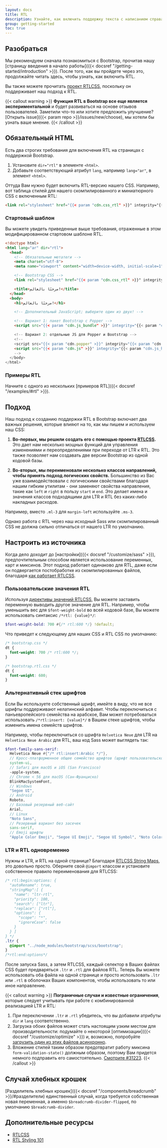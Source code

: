 ```yaml
---
layout: docs
title: RTL
description: Узнайте, как включить поддержку текста с написанием справа налево в Bootstrap для нашего макета, компонентов и утилит.
group: getting-started
toc: true
---
```


## Разобраться

Мы рекомендуем сначала познакомиться с Bootstrap, прочитав нашу [страницу введения в начало работы]({{< docsref "/getting-started/introduction" >}}). После того, как вы пройдете через это, продолжайте читать здесь, чтобы узнать, как включить RTL.

Вы также можете прочитать [проект RTLCSS](https://rtlcss.com/), поскольку он поддерживает наш подход к RTL.

{{< callout warning >}}
**Функция RTL в Bootstrap все еще является экспериментальной** и будет развиваться на основе отзывов пользователей. Заметили что-то или хотите предложить улучшение? [Открыть issue]({{< param repo >}}/issues/new/choose), мы хотели бы узнать ваше мнение.
{{< /callout >}}

## Обязательный HTML

Есть два строгих требования для включения RTL на страницах с поддержкой Bootstrap.

1. Установите `dir="rtl"` в элементе `<html>`.
2. Добавьте соответствующий атрибут `lang`, например `lang="ar"`, в элемент `<html>`.

Оттуда Вам нужно будет включить RTL-версию нашего CSS. Например, вот таблица стилей для нашего скомпилированного и миниатюрного CSS с включенным RTL:

```html
<link rel="stylesheet" href="{{< param "cdn.css_rtl" >}}" integrity="{{< param "cdn.css_rtl_hash" >}}" crossorigin="anonymous">
```

### Стартовый шаблон

Вы можете увидеть приведенные выше требования, отраженные в этом модифицированном стартовом шаблоне RTL.

```html
<!doctype html>
<html lang="ar" dir="rtl">
  <head>
    <!-- Обязательные метатеги -->
    <meta charset="utf-8">
    <meta name="viewport" content="width=device-width, initial-scale=1">

    <!-- Bootstrap CSS -->
    <link rel="stylesheet" href="{{< param "cdn.css_rtl" >}}" integrity="{{< param "cdn.css_rtl_hash" >}}" crossorigin="anonymous">

    <title>مرحبًا بالعالم!</title>
  </head>
  <body>
    <h1>مرحبًا بالعالم!</h1>

    <!-- Дополнительный JavaScript; выберите один из двух! -->

    <!-- Вариант 1: пакет Bootstrap с Popper -->
    <script src="{{< param "cdn.js_bundle" >}}" integrity="{{< param "cdn.js_bundle_hash" >}}" crossorigin="anonymous"></script>

    <!-- Вариант 2: отдельные JS для Popper и Bootstrap -->
    <!--
    <script src="{{< param "cdn.popper" >}}" integrity="{{< param "cdn.popper_hash" >}}" crossorigin="anonymous"></script>
    <script src="{{< param "cdn.js" >}}" integrity="{{< param "cdn.js_hash" >}}" crossorigin="anonymous"></script>
    -->
  </body>
</html>
```

### Примеры RTL

Начните с одного из нескольких [примеров RTL]({{< docsref "/examples/#rtl" >}}).

## Подход

Наш подход к созданию поддержки RTL в Bootstrap включает два важных решения, которые влияют на то, как мы пишем и используем наш CSS:

1. **Во-первых, мы решили создать его с помощью проекта [RTLCSS](https://rtlcss.com/).** Это дает нам несколько мощных функций для управления изменениями и переопределениями при переходе от LTR к RTL. Это также позволяет нам создавать две версии Bootstrap из одной кодовой базы.

2. **Во-вторых, мы переименовали несколько классов направлений, чтобы принять подход логических свойств.** Большинство из Вас уже взаимодействовали с логическими свойствами благодаря нашим гибким утилитам - они заменяют свойства направления, такие как `left` и `right` в пользу `start` и `end`. Это делает имена и значения классов подходящими для LTR и RTL без каких-либо накладных расходов.

  Например, вместо `.ml-3` для `margin-left` используйте `.ms-3`.

Однако работа с RTL через наш исходный Sass или скомпилированный CSS не должна сильно отличаться от нашего LTR по умолчанию.

## Настроить из источника

Когда дело доходит до [настройки]({{< docsref "/customize/sass" >}}), предпочтительным способом является использование переменных, карт и миксинов. Этот подход работает одинаково для RTL, даже если он подвергается постобработке из скомпилированных файлов, благодаря [как работает RTLCSS](https://rtlcss.com/learn/getting-started/why-rtlcss/).

### Пользовательские значения RTL

Используя [директивы значений RTLCSS](https://rtlcss.com/learn/usage-guide/value-directives/), Вы можете заставить переменную выводить другое значение для RTL. Например, чтобы уменьшить вес для `$font-weight-bold` во всей кодовой базе, Вы можете использовать синтаксис `/*rtl: {value}*/`:

```scss
$font-weight-bold: 700 #{/* rtl:600 */} !default;
```

Что приведет к следующему для наших CSS и RTL CSS по умолчанию:

```css
/* bootstrap.css */
dt {
  font-weight: 700 /* rtl:600 */;
}

/* bootstrap.rtl.css */
dt {
  font-weight: 600;
}
```

### Альтернативный стек шрифтов

Если Вы используете собственный шрифт, имейте в виду, что не все шрифты поддерживают нелатинский алфавит. Чтобы переключиться с панъевропейского семейства на арабское, Вам может потребоваться использовать `/*rtl:insert: {value}*/` в Вашем стеке шрифтов, чтобы изменить имена семейств шрифтов.

Например, чтобы переключиться со шрифта `Helvetica Neue` для LTR на `Helvetica Neue Arabic` для RTL, ваш код Sass может выглядеть так:

```scss
$font-family-sans-serif:
  Helvetica Neue #{"/* rtl:insert:Arabic */"},
  // Кросс-платформенное общее семейство шрифтов (шрифт пользовательского интерфейса по умолчанию)
  system-ui,
  // Safari для macOS и iOS (San Francisco)
  -apple-system,
  // Chrome < 56 для macOS (Сан-Франциско)
  BlinkMacSystemFont,
  // Windows
  "Segoe UI",
  // Android
  Roboto,
  // Базовый резервный веб-сайт
  Arial,
  // Linux
  "Noto Sans",
  // Резервный вариант без засечек
  sans-serif,
  // Emoji шрифты
  "Apple Color Emoji", "Segoe UI Emoji", "Segoe UI Symbol", "Noto Color Emoji" !default;
```

### LTR и RTL одновременно

Нужны и LTR, и RTL на одной странице? Благодаря [RTLCSS String Maps](https://rtlcss.com/learn/usage-guide/string-map/), это довольно просто. Оберните свой `@import` классом и установите собственное правило переименования для RTLCSS:

```scss
/* rtl:begin:options: {
  "autoRename": true,
  "stringMap":[ {
    "name": "ltr-rtl",
    "priority": 100,
    "search": ["ltr"],
    "replace": ["rtl"],
    "options": {
      "scope": "*",
      "ignoreCase": false
    }
  } ]
} */
.ltr {
  @import "../node_modules/bootstrap/scss/bootstrap";
}
/*rtl:end:options*/
```

После запуска Sass, а затем RTLCSS, каждый селектор в Ваших файлах CSS будет предваряться `.ltr` и `.rtl` для файлов RTL. Теперь Вы можете использовать оба файла на одной странице и просто использовать `.ltr` или `.rtl` в оболочках Ваших компонентов, чтобы использовать то или иное направление.

{{< callout warning >}}
**Пограничные случаи и известные ограничения**, которые следует учитывать при работе с комбинированной реализацией LTR и RTL:

1. При переключении `.ltr` и `.rtl` убедитесь, что вы добавили атрибуты `dir` и `lang` соответственно.
2. Загрузка обоих файлов может стать настоящим узким местом для производительности: подумайте о некоторой [оптимизации]({{< docsref "/customize/optimize" >}}) и, возможно, попробуйте [загрузить один из этих файлов асинхронно](https://www.filamentgroup.com/lab/load-css-simpler/).
3. Вложение стилей таким образом предотвратит работу миксина `form-validation-state()` должным образом, поэтому Вам придется немного подправить его самостоятельно. [Смотрите #31223](https://github.com/twbs/bootstrap/issues/31223).
{{< /callout >}}

## Случай хлебных крошек

[Разделитель хлебных крошек]({{< docsref "/components/breadcrumb" >}}/#разделители) единственный случай, когда требуется собственная новая переменная, а именно `$breadcrumb-divider-flipped`, по умолчанию `$breadcrumb-divider`.

## Дополнительные ресурсы

- [RTLCSS](https://rtlcss.com/)
- [RTL Styling 101](https://rtlstyling.com/posts/rtl-styling)
